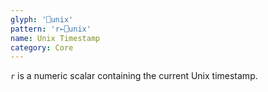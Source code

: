 ```yaml
---
glyph: '⎕unix'
pattern: 'r←⎕unix'
name: Unix Timestamp
category: Core
---
```


`r` is a numeric scalar containing the current Unix timestamp.
